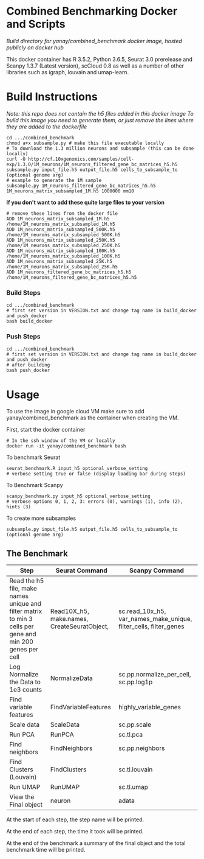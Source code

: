 # Combined Benchmarking Docker and Scripts

*Build directory for yanay/combined_benchmark docker image, hosted publicly on docker hub*


This docker container has R 3.5.2, Python 3.6.5, Seurat 3.0 prerelease and Scanpy 1.3.7 (Latest version), scCloud 0.8 as well as a number of other libraries such as igraph, louvain and umap-learn.

# Build Instructions
*Note: this repo does not contain the h5 files added in this docker image*
*To build this image you need to generate them, or just remove the lines where they are added to the dockerfile*

    cd .../combined_benchmark
    chmod a+x subsample.py # make this file executable locally
    # To download the 1.3 million neurons and subsample (this can be done locally)
    curl -O http://cf.10xgenomics.com/samples/cell-exp/1.3.0/1M_neurons/1M_neurons_filtered_gene_bc_matrices_h5.h5
    subsample.py input_file.h5 output_file.h5 cells_to_subsample_to (optional genome arg)
    # example to generate the 1M sample
    subsample.py 1M_neurons_filtered_gene_bc_matrices_h5.h5 1M_neurons_matrix_subsampled_1M.h5 1000000 mm10

**If you don't want to add these quite large files to your version**

    # remove these lines from the docker file
    ADD 1M_neurons_matrix_subsampled_1M.h5 /home/1M_neurons_matrix_subsampled_1M.h5
    ADD 1M_neurons_matrix_subsampled_500K.h5 /home/1M_neurons_matrix_subsampled_500K.h5
    ADD 1M_neurons_matrix_subsampled_250K.h5 /home/1M_neurons_matrix_subsampled_250K.h5
    ADD 1M_neurons_matrix_subsampled_100K.h5 /home/1M_neurons_matrix_subsampled_100K.h5
    ADD 1M_neurons_matrix_subsampled_25K.h5 /home/1M_neurons_matrix_subsampled_25K.h5
    ADD 1M_neurons_filtered_gene_bc_matrices_h5.h5 /home/1M_neurons_filtered_gene_bc_matrices_h5.h5

### Build Steps
    cd .../combined_benchmark
    # first set version in VERSION.txt and change tag name in build_docker and push_docker
    bash build_docker

### Push Steps
    cd .../combined_benchmark
    # first set version in VERSION.txt and change tag name in build_docker and push_docker
    # after building
    bash push_docker

# Usage
To use the image in google cloud VM make sure to add yanay/combined_benchmark as the container when creating the VM.

First, start the docker container

    # In the ssh window of the VM or locally
    docker run -it yanay/combined_benchmark bash

To benchmark Seurat

    seurat_benchmark.R input_h5 optional_verbose_setting
    # verbose setting true or false (display loading bar during steps)

To Benchmark Scanpy

    scanpy_benchmark.py input_h5 optional_verbose_setting
    # verbose options 0, 1, 2, 3: errors (0), warnings (1), info (2), hints (3)

To create more subsamples

    subsample.py input_file.h5 output_file.h5 cells_to_subsample_to (optional genome arg)

## The Benchmark
| Step        | Seurat Command           | Scanpy Command  |
| ------------- |-------------| -----|
| Read the h5 file, make names unique and filter matrix to min 3 cells per gene and min 200 genes per cell      | Read10X_h5, make.names, CreateSeuratObject, | sc.read_10x_h5, var_names_make_unique, filter_cells, filter_genes |
| Log Normalize the Data to 1e3 counts| NormalizeData |   sc.pp.normalize_per_cell, sc.pp.log1p |
| Find variable features | FindVariableFeatures      |    highly_variable_genes |
| Scale data | ScaleData |    sc.pp.scale |
| Run PCA | RunPCA      |    sc.tl.pca |
| Find neighbors | FindNeighbors      |    sc.pp.neighbors |
| Find Clusters (Louvain) | FindClusters  |    sc.tl.louvain |
| Run UMAP | RunUMAP  | sc.tl.umap |
| View the Final object | neuron  | adata |

At the start of each step, the step name will be printed.

At the end of each step, the time it took will be printed.

At the end of the benchmark a summary of the final object and the total benchmark time will be printed.
